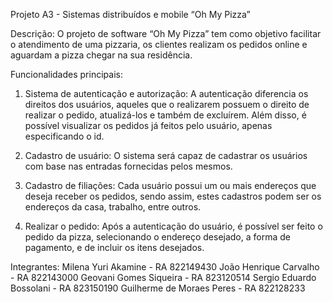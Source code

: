 Projeto A3 - Sistemas distribuídos e mobile
“Oh My Pizza”

Descrição: O projeto de software “Oh My Pizza”  tem como objetivo facilitar o atendimento de uma pizzaria, os clientes realizam os pedidos online e aguardam a pizza chegar na sua residência. 

Funcionalidades principais:

1. Sistema de autenticação e autorização: A autenticação diferencia os direitos dos usuários, aqueles que o realizarem possuem o direito de realizar o pedido, atualizá-los e também de excluírem. Além disso, é possível visualizar os pedidos já feitos pelo usuário, apenas especificando o id.

2. Cadastro de usuário: O sistema será capaz de cadastrar os usuários com base nas entradas fornecidas pelos mesmos.

3. Cadastro de filiações: Cada usuário possui um ou mais endereços que deseja receber os pedidos, sendo assim, estes cadastros podem ser os endereços da casa, trabalho, entre outros.

4. Realizar o pedido: Após a autenticação do usuário, é possível ser feito o pedido da pizza, selecionando o endereço desejado, a forma de pagamento, e de incluir os itens desejados.

Integrantes:
Milena Yuri Akamine - RA 822149430
João Henrique Carvalho - RA 822143000
Geovani Gomes Siqueira - RA 823120514 
Sergio Eduardo Bossolani - RA 823150190
Guilherme de Moraes Peres - RA 822128233
